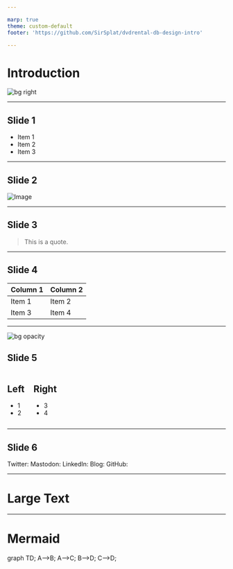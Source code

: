```yaml
---

marp: true
theme: custom-default
footer: 'https://github.com/SirSplat/dvdrental-db-design-intro'

---
```


<!--
Let's go on a little journey through the wormhole that is the DVD Rental database, one of PostgreSQL's sample databases
    We'll take it as is and try to bring it up to date.
    It's been years since the DVDRental company was established in the USA,
-->
# Introduction
![bg right](https://picsum.photos/800/600)

---

<!-- Why can I not see my "Speaker Notes" !!!!!! -->

## Slide 1

- Item 1
- Item 2
- Item 3
<!-- Can have multiple on a slide -->

---

## Slide 2
<!-- Can also do a multiline
comment that will show in notes -->

![Image](https://picsum.photos/800/600)

---

## Slide 3

> This is a quote.

---

## Slide 4

| Column 1 | Column 2 |
| -------- | -------- |
| Item 1   | Item 2   |
| Item 3   | Item 4   |

---

![bg opacity](https://picsum.photos/800/600?image=53)
## Slide 5

<div class="columns">
<div>

## Left

- 1
- 2

</div>
<div>

## Right

- 3
- 4

</div>
</div>

---

## Slide 6

<i class="fa-brands fa-twitter"></i> Twitter:
<i class="fa-brands fa-mastodon"></i> Mastodon:
<i class="fa-brands fa-linkedin"></i> LinkedIn:
<i class="fa fa-window-maximize"></i> Blog:
<i class="fa-brands fa-github"></i> GitHub:

---

# <!--fit--> Large Text

---

<!-- Needed for mermaid, can be anywhere in file except frontmatter -->
<script type="module">
  import mermaid from 'https://cdn.jsdelivr.net/npm/mermaid@10/dist/mermaid.esm.min.mjs';
  mermaid.initialize({ startOnLoad: true });
</script>

# Mermaid

<div class="mermaid">
graph TD;
    A-->B;
    A-->C;
    B-->D;
    C-->D;
</div>

